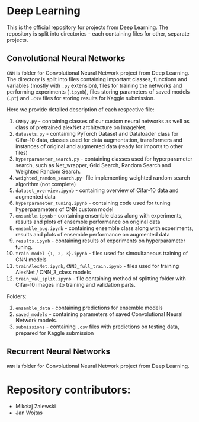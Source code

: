# Deep Learning

This is the official repository for projects from Deep Learning. 
The repository is split into directories - each containing files for other, separate projects.

## Convolutional Neural Networks

`CNN` is folder for Convolutional Neural Network project from Deep Learning. The directory is split into files containing important classes, functions and variables (mostly with `.py` extension), files for training the networks and performing experiments (`.ipynb`), files storing parameters of saved models (`.pt`) and `.csv` files for storing results for Kaggle submission. 

Here we provide detailed description of each respective file:
1. `CNNpy.py` - containing classes of our custom neural networks as well as class of pretrained alexNet architecture on ImageNet. 
2. `datasets.py` - containing PyTorch Dataset and Dataloader class for Cifar-10 data, classes used for data augmentation, transformers and instances of original and augmented data (ready for imports to other files)
3. `hyperparameter_search.py` - containing classes used for hyperparameter search, such as Net_wrapper, Grid Search, Random Search and Weighted Random Search.
4. `weighted_random_search.py`- file implementing weighted random search algorithm (not complete)
5. `dataset_overview.ipynb` - containing overview of Cifar-10 data and augmented data
6. `hyperparameter_tuning.ipynb` - containing code used for tuning hyperparameters of CNN custom model
7. `ensamble.ipynb` - containing ensemble class along with experiments, results and plots of ensemble performance on original data
8. `ensamble_aug.ipynb` - containing ensemble class along with experiments, results and plots of ensemble performance on augmented data
9. `results.ipynb` - containing results of experiments on hyperparameter tuning.
10. `train model {1, 2, 3}.ipynb` - files used for simoultaneous training of CNN models
11. `trainAlexNet.ipynb`, `CNN3_full_train.ipynb` - files used for training AlexNet / CNN_3_class models
11. `train_val_split.ipynb` - file containing method of splitting folder with Cifar-10 images into training and validation parts.

Folders: 
1. `ensamble_data` - containing predictions for ensemble models
2. `saved_models` - containing parameters of saved Convolutional Neural Network models.
3. `submissions` - containing `.csv` files with predictions on testing data, prepared for Kaggle submission


## Recurrent Neural Networks

`RNN` is folder for Convolutional Neural Network project from Deep Learning. 

# Repository contributors:
- Mikołaj Zalewski
- Jan Wojtas

